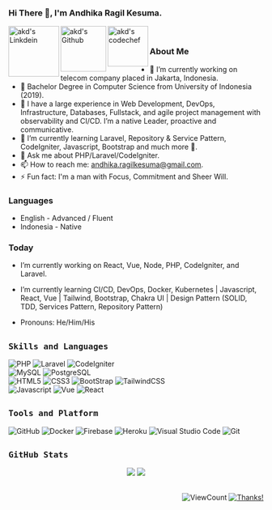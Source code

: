 ### Hi There 👋, I'm Andhika Ragil Kesuma.

<a href="https://www.linkedin.com/in/andhikaragilk">
  <img align="left" alt="akd's Linkdein" width="100px" src="https://img.shields.io/badge/Linkedin-0A66C2?style=for-the-badge&logo=Linkedin&logoColor=white" />
</a>
<a href="https://github.com/andhikaerka">
  <img align="left" alt="akd's Github" width="90px" src="https://img.shields.io/badge/Github-181717?style=for-the-badge&logo=Github&logoColor=white" />
</a>
<a href="mailto:andhika.ragilkesuma@gmail.com">
  <img align="left" alt="akd's codechef" width="80px" src="https://img.shields.io/badge/Gmail-EA4335?style=for-the-badge&logo=Gmail&logoColor=white" />
</a>
<br />

### About Me

- 🔭 I’m currently working on telecom company placed in Jakarta, Indonesia.
- 🔭 Bachelor Degree in Computer Science from University of Indonesia (2019).
- 👔 I have a large experience in Web Development, DevOps, Infrastructure, Databases, Fullstack, and agile project management with observability and CI/CD. I’m a native Leader, proactive and communicative.
- 🎷 I’m currently learning Laravel, Repository & Service Pattern, CodeIgniter, Javascript, Bootstrap and much more 🦖.
- 💬 Ask me about PHP/Laravel/CodeIgniter.
- 📫 How to reach me: andhika.ragilkesuma@gmail.com.
- ⚡ Fun fact: I'm a man with Focus, Commitment and Sheer Will.

### Languages

- English - Advanced / Fluent
- Indonesia - Native

### Today

- I’m currently working on React, Vue, Node, PHP, CodeIgniter, and Laravel.

- I’m currently learning CI/CD, DevOps, Docker, Kubernetes | Javascript, React, Vue | Tailwind, Bootstrap, Chakra UI | Design Pattern (SOLID, TDD, Services Pattern, Repository Pattern)

- Pronouns: He/Him/His

##
<h3><b><samp>Skills and Languages</samp></b></h3>

![PHP](https://img.shields.io/badge/PHP-777BB4?style=flat-square&logo=php&logoColor=white)
![Laravel](https://img.shields.io/badge/Laravel-FF2D20?style=flat-square&logo=Laravel&logoColor=white)
![CodeIgniter](https://img.shields.io/badge/CodeIgniter-E34F26?style=flat-square&logo=CodeIgniter&logoColor=white)
<br>
![MySQL](https://img.shields.io/badge/MySQL-4479A1?style=flat-square&logo=MySQL&logoColor=white)
![PostgreSQL](https://img.shields.io/badge/PostgreSQL-4169E1?style=flat-square&logo=PostgreSQL&logoColor=white)
<br>
![HTML5](https://img.shields.io/badge/HTML5-E34F26?style=flat-square&logo=HTML5&logoColor=white)
![CSS3](https://img.shields.io/badge/CSS3-1572B6?style=flat-square&logo=CSS3&logoColor=white)
![BootStrap](https://img.shields.io/badge/Bootstrap-7952B3?style=flat-square&logo=bootstrap&logoColor=white)
![TailwindCSS](https://img.shields.io/badge/TailwindCSS-06B6D4?style=flat-square&logo=tailwindcss&logoColor=white)
<br>
![Javascript](https://img.shields.io/badge/Javascript-F7DF1E?style=flat-square&logo=Javascript&logoColor=white)
![Vue](https://img.shields.io/badge/Vue-4FC08D?style=flat-square&logo=vuedotjs&logoColor=white)
![React](https://img.shields.io/badge/React-61DAFB?style=flat-square&logo=react&logoColor=white)

##
<h3><b><samp>Tools and Platform</samp></b></h3>

![GitHub](https://img.shields.io/badge/GitHub-181717?style=flat-square&logo=github&logoColor=white)
![Docker](https://img.shields.io/badge/Docker-2496ED?style=flat-square&logo=Docker&logoColor=white)
![Firebase](https://img.shields.io/badge/Firebase-ffcb2c?style=flat-square&logo=Firebase&logoColor=DD1100)
![Heroku](https://img.shields.io/badge/Heroku-430098?style=flat-square&logo=Heroku&logoColor=white)
![Visual Studio Code](https://img.shields.io/badge/Visual_Studio_Code-007ACC?style=flat-square&logo=Visual-Studio-Code&logoColor=white)
![Git](https://img.shields.io/badge/Git-F05032?style=flat-square&logo=Git&logoColor=white)

##
<h3><b><samp>GitHub Stats</samp></b></h3>

<div align="center">
 
<img src="https://github-readme-stats.vercel.app/api/top-langs/?username=andhikaerka&count_private=true&hide=html,scss,,ejs&theme=dracula&line_height=10">
<img src="https://github-readme-stats.vercel.app/api?username=andhikaerka&count_private=true&show_icons=true&theme=dracula&line_height=33">

</div>

<br />

<div align="right">
  
![ViewCount](https://views.whatilearened.today/views/github/andhikaerka/andhikaerka.svg) [![Thanks!](https://img.shields.io/badge/Thanks%20for%20visiting-!-1EAEDB.svg)](https://github.com/andhikaerka/)

</div>


